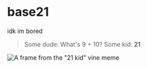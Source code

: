 # base21
idk im bored

> Some dude: What's 9 + 10?
> Some kid: **21**

![A frame from the "21 kid" vine meme](https://i.kym-cdn.com/entries/icons/original/000/016/998/You_stupid_vine_(what's_9_10)_0-2_screenshot.jpg)
